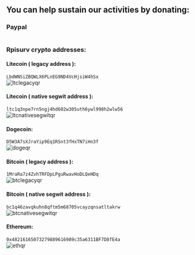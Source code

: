 ## You can help sustain our activities by donating:
### Paypal
<a href="https://www.paypal.com/cgi-bin/webscr?cmd=_s-xclick&hosted_button_id=QPJU9K2KZ8D94" target="_blank" rel="nofollow"><img src="https://www.paypal.com/en_US/i/btn/x-click-but21.gif" alt="" /></a>  

### Rpisurv crypto addresses:
#### Litecoin ( legacy address ):   
`LbdWNSiZBQWLX6PLnEG9ND4VcHjsiW4hSx`  
![ltclegacyqr](https://gist.githubusercontent.com/SvenVD/84b230515e56bc7dca915731425ce437/raw/40c5aa73ca3a5837b13d5ef0ce39bf6a82d8bfe5/ltclegacy.png)

#### Litecoin ( native segwit address ):   
`ltc1q3npe7rn5ngj4hd602w305uth6ywl998h2wlw56`  
![ltcnativesegwitqr](https://gist.githubusercontent.com/SvenVD/84b230515e56bc7dca915731425ce437/raw/40c5aa73ca3a5837b13d5ef0ce39bf6a82d8bfe5/ltcqrnativesegwit.png)

#### Dogecoin:
`D5W3A7sXJraYip9Eq1RSnt3fHxTN7iHn3f`  
![dogeqr](https://gist.githubusercontent.com/SvenVD/84b230515e56bc7dca915731425ce437/raw/cf9bf3f17b37500a4508b26984d3b6313e1ea7e2/dogeqr.png)

#### Bitcoin ( legacy address ):  
`1MraRa7z4ZvhTRFDpLPguRwavHoDLQeHDq`  
![btclegacyqr](https://gist.githubusercontent.com/SvenVD/84b230515e56bc7dca915731425ce437/raw/40c5aa73ca3a5837b13d5ef0ce39bf6a82d8bfe5/btclegacy.png)

#### Bitcoin ( native segwit address ):  
`bc1q46zavqkuhn8qftm5m68705vcayzqnsatltakrw`  
![btcnativesegwitqr](https://gist.githubusercontent.com/SvenVD/84b230515e56bc7dca915731425ce437/raw/40c5aa73ca3a5837b13d5ef0ce39bf6a82d8bfe5/btcqrnativesegwit.png)

#### Ethereum:
`0x48216165073279889616989c35a6311BF7D8fE4a`  
![ethqr](https://gist.githubusercontent.com/SvenVD/84b230515e56bc7dca915731425ce437/raw/cf9bf3f17b37500a4508b26984d3b6313e1ea7e2/ethqr.png)

